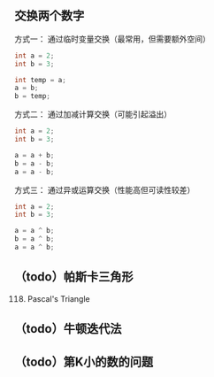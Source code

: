 ## 交换两个数字

方式一： 通过临时变量交换（最常用，但需要额外空间）

```java
int a = 2;
int b = 3;

int temp = a;
a = b;
b = temp;
```

方式二： 通过加减计算交换（可能引起溢出）

```java
int a = 2;
int b = 3;

a = a + b;
b = a - b;
a = a - b;
```

方式三： 通过异或运算交换（性能高但可读性较差）

```java
int a = 2;
int b = 3;

a = a ^ b;
b = a ^ b;
a = a ^ b;
```

## （todo）帕斯卡三角形
118. Pascal's Triangle

## （todo）牛顿迭代法

## （todo）第K小的数的问题
